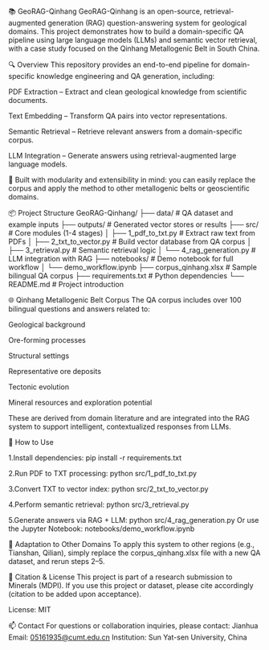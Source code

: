 📚 GeoRAG-Qinhang
GeoRAG-Qinhang is an open-source, retrieval-augmented generation (RAG) question-answering system for geological domains. This project demonstrates how to build a domain-specific QA pipeline using large language models (LLMs) and semantic vector retrieval, with a case study focused on the Qinhang Metallogenic Belt in South China.

🔍 Overview
This repository provides an end-to-end pipeline for domain-specific knowledge engineering and QA generation, including:

PDF Extraction – Extract and clean geological knowledge from scientific documents.

Text Embedding – Transform QA pairs into vector representations.

Semantic Retrieval – Retrieve relevant answers from a domain-specific corpus.

LLM Integration – Generate answers using retrieval-augmented large language models.

🧠 Built with modularity and extensibility in mind: you can easily replace the corpus and apply the method to other metallogenic belts or geoscientific domains.

📦 Project Structure
GeoRAG-Qinhang/
├── data/                       # QA dataset and example inputs
├── outputs/                    # Generated vector stores or results
├── src/                        # Core modules (1-4 stages)
│   ├── 1_pdf_to_txt.py         # Extract raw text from PDFs
│   ├── 2_txt_to_vector.py      # Build vector database from QA corpus
│   ├── 3_retrieval.py          # Semantic retrieval logic
│   └── 4_rag_generation.py     # LLM integration with RAG
├── notebooks/                  # Demo notebook for full workflow
│   └── demo_workflow.ipynb
├── corpus_qinhang.xlsx         # Sample bilingual QA corpus
├── requirements.txt            # Python dependencies
└── README.md                   # Project introduction

🌐 Qinhang Metallogenic Belt Corpus
The QA corpus includes over 100 bilingual questions and answers related to:

Geological background

Ore-forming processes

Structural settings

Representative ore deposits

Tectonic evolution

Mineral resources and exploration potential

These are derived from domain literature and are integrated into the RAG system to support intelligent, contextualized responses from LLMs.

🚀 How to Use

1.Install dependencies:
pip install -r requirements.txt

2.Run PDF to TXT processing:
python src/1_pdf_to_txt.py

3.Convert TXT to vector index:
python src/2_txt_to_vector.py

4.Perform semantic retrieval:
python src/3_retrieval.py

5.Generate answers via RAG + LLM:
python src/4_rag_generation.py
Or use the Jupyter Notebook: notebooks/demo_workflow.ipynb

🔁 Adaptation to Other Domains
To apply this system to other regions (e.g., Tianshan, Qilian), simply replace the corpus_qinhang.xlsx file with a new QA dataset, and rerun steps 2–5.

📜 Citation & License
This project is part of a research submission to Minerals (MDPI).
If you use this project or dataset, please cite accordingly (citation to be added upon acceptance).

License: MIT

📫 Contact
For questions or collaboration inquiries, please contact:
Jianhua
Email: 05161935@cumt.edu.cn
Institution: Sun Yat-sen University, China
